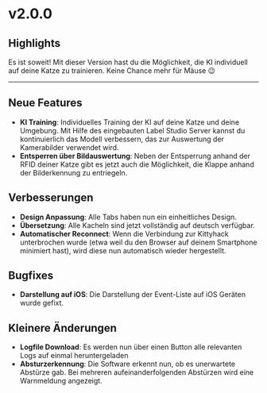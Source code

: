 # v2.0.0


## Highlights
Es ist soweit! Mit dieser Version hast du die Möglichkeit, die KI individuell auf deine Katze zu trainieren. Keine Chance mehr für Mäuse 😉

---------------

## Neue Features
- **KI Training**: Individuelles Training der KI auf deine Katze und deine Umgebung. Mit Hilfe des eingebauten Label Studio Server kannst du kontinuierlich das Modell verbessern, das zur Auswertung der Kamerabilder verwendet wird.
- **Entsperren über Bildauswertung**: Neben der Entsperrung anhand der RFID deiner Katze gibt es jetzt auch die Möglichkeit, die Klappe anhand der Bilderkennung zu entriegeln.

## Verbesserungen
- **Design Anpassung**: Alle Tabs haben nun ein einheitliches Design.
- **Übersetzung**: Alle Kacheln sind jetzt vollständig auf deutsch verfügbar.
- **Automatischer Reconnect**: Wenn die Verbindung zur Kittyhack unterbrochen wurde (etwa weil du den Browser auf deinem Smartphone minimiert hast), wird diese nun automatisch wieder hergestellt.

## Bugfixes
- **Darstellung auf iOS**: Die Darstellung der Event-Liste auf iOS Geräten wurde gefixt.

## Kleinere Änderungen
- **Logfile Download**: Es werden nun über einen Button alle relevanten Logs auf einmal heruntergeladen
- **Absturzerkennung**: Die Software erkennt nun, ob es unerwartete Abstürze gab. Bei mehreren aufeinanderfolgenden Abstürzen wird eine Warnmeldung angezeigt.